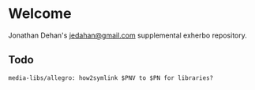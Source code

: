 Welcome
=======
Jonathan Dehan's <jedahan@gmail.com> supplemental exherbo repository.

Todo
----
    media-libs/allegro: how2symlink $PNV to $PN for libraries?
